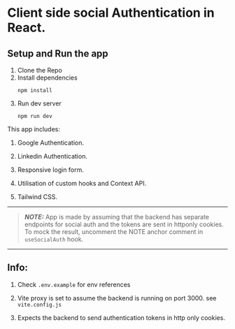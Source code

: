 # Client side social Authentication in React.

## Setup and Run the app

1. Clone the Repo
2. Install dependencies
   ```
   npm install
   ```
3. Run dev server
   ```
   npm run dev
   ```

This app includes:
1. Google Authentication.
2. Linkedin Authentication.
3. Responsive login form.

4. Utilisation of custom hooks and Context API.
5. Tailwind CSS.
----------------------------------------------------------------
> **_NOTE:_** App is made by assuming that the backend has separate endpoints for social auth and the tokens are sent in httponly cookies. To mock the result, uncomment the NOTE anchor comment in `useSocialAuth` hook.
----------------------------------------------------------------

## Info:

1. Check `.env.example` for env references

2. Vite proxy is set to assume the backend is running on port 3000. see `vite.config.js`

3. Expects the backend to send authentication tokens in http only cookies.
